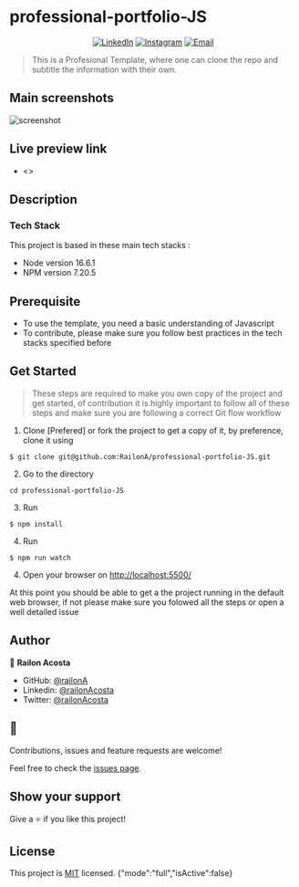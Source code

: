 # professional-portfolio-JS

<p align="center">
<a href="https://www.linkedin.com/in/railon-acosta/"><img alt="LinkedIn" src="https://img.shields.io/badge/LinkedIn-RailonAcosta-blue?style=flat-square&logo=linkedin"></a>
<a href="https://www.instagram.com/railon.a/"><img alt="Instagram" src="https://img.shields.io/badge/Instagram-RailonAcosta-blue?style=flat-square&logo=instagram"></a>
<a href="railonacosta@gmail.com"><img alt="Email" src="https://img.shields.io/badge/Email-railonacosta@gmail.com-blue?style=flat-square&logo=Microsoft%20outlook"></a>
</p>

> This is a Profesional Template, where one can clone the repo and subtitle the information with their own.


## Main screenshots

![screenshot](https://railona.github.io/professional-portfolio-JS/)

## Live preview link

- <>



## Description

### Tech Stack

This project is based in these main tech stacks :

- Node version 16.6.1
- NPM version 7.20.5

## Prerequisite

- To use the template, you need a basic understanding of Javascript
- To contribute, please make sure you follow best practices in the tech stacks specified before

## Get Started

> These steps are required to make you own copy of the project and get started, of contribution it is highly important to follow all of these steps and make sure you are following a correct Git flow workflow

1. Clone [Prefered] or fork the project to get a copy of it, by preference, clone it using

```
$ git clone git@github.com:RailonA/professional-portfolio-JS.git
```

2. Go to the directory

```
cd professional-portfolio-JS

```

3. Run

```
$ npm install
```
4. Run

```
$ npm run watch
```

4. Open your browser on <http://localhost:5500/>


At this point you should be able to get a the project running in the default web browser, if not please make sure you folowed all the steps or open a well detailed issue


## Author

👤 **Railon Acosta**

- GitHub: [@railonA](https://github.com/RailonA)
- Linkedin: [@railonAcosta](https://www.linkedin.com/in/railon-acosta-81265180/)
- Twitter: [@railonAcosta](https://twitter.com/RailonAcosta)


## 🤝

Contributions, issues and feature requests are welcome!

Feel free to check the [issues page](https://github.com/RailonA/rails_professional_portfolio/issues).

## Show your support

Give a ⭐️ if you like this project!

## License

This project is [MIT](lic.url) licensed.
{"mode":"full","isActive":false}